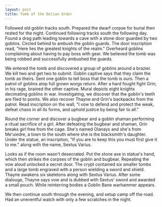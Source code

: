 ```yaml
---
layout: post
title: Tomb of the Delian Order
---
```

Followed old goblin tracks south. Prepared the dwarf corpse for burial then rested for the night. Continued following tracks south the following day. Found a drag path leading towards a cave with a stone door guarded by two goblins. Circled behind to ambush the goblin guards. The door inscription read, "Here lies the greatest knights of the realm." Overheard goblins complaining about having to pay boss with gear. We believed the tomb was being robbed and successfully ambushed the guards.

We entered the tomb and discovered a group of goblins around a brazier. We kill two and get two to submit. Goblin captive says that they claim the tomb as theirs. Sent one goblin to tell boss that the tomb is ours. Then a patrol of goblins atop full grown worgs return. After a hard fought fight Grin; in his rage, brained the other captive. Mural depicts eight knights decimating goblins in war. Investigating, we discover that the goblin's teeth are filed to points. We also recover Thayne and Grin's backpacks from the patrol. Read inscription on the wall, "I vow to defend and protect the weak, defeat chaos in all its forms, and uphold justice by being fair to all."

Round the corner and discover a bugbear and a goblin shaman performing a ritual sacrifice of a girl. After defeating the bugbear and shaman, Grin breaks girl free from the cage. She's named Olanays and she's from Me'uiedre, a town to the south where she is the blacksmith's daughter. Under the statue, an inscription, "If you are to keep this you must first give it to me." along with the name, Sextus Varius.

Looks as if the room wasn't desecrated. Put the stone axe in statue's hand, which then strikes the corpses of the goblin and bugbear. Repeating the vow aloud unlocked a secret door. The crypt contained six smaller tombs and a large tomb engraved with a person wielding a sword and shield. Thayne awakens six skeletons along with Sextus Varius. After some dialouge, Thayne says vow and is dubbed with Sextus' sword and awarded a small pouch. While reinterring bodies a Goblin Bane warhammer appears.

We then continue south through the evening, and setup camp off the road. Had an uneventful watch with only a few scratches in the night.
